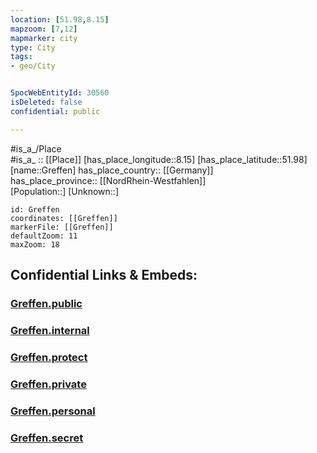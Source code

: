 ```yaml
---
location: [51.98,8.15] 
mapzoom: [7,12] 
mapmarker: city 
type: City
tags:
- geo/City


SpocWebEntityId: 30560
isDeleted: false
confidential: public

---
```

#is_a_/Place  
#is_a_ :: [[Place]] 
[has_place_longitude::8.15] 
[has_place_latitude::51.98] 
[name::Greffen] 
has_place_country:: [[Germany]]  
has_place_province:: [[NordRhein-Westfahlen]]  
[Population::] 
[Unknown::] 


```leaflet
id: Greffen
coordinates: [[Greffen]] 
markerFile: [[Greffen]] 
defaultZoom: 11 
maxZoom: 18
```


## Confidential Links & Embeds: 

### [Greffen.public](/_public/\Earth\Continent\Europe\Europe~Central\Germany\Germany~West\Nordrhein-Westfalen\counties~NW\Gütersloh\cities~Gütersloh\HarsewinkelGreffen.public.md) 

### [Greffen.internal](/_internal/\Earth\Continent\Europe\Europe~Central\Germany\Germany~West\Nordrhein-Westfalen\counties~NW\Gütersloh\cities~Gütersloh\HarsewinkelGreffen.internal.md) 

### [Greffen.protect](/_protect/\Earth\Continent\Europe\Europe~Central\Germany\Germany~West\Nordrhein-Westfalen\counties~NW\Gütersloh\cities~Gütersloh\HarsewinkelGreffen.protect.md) 

### [Greffen.private](/_private/\Earth\Continent\Europe\Europe~Central\Germany\Germany~West\Nordrhein-Westfalen\counties~NW\Gütersloh\cities~Gütersloh\HarsewinkelGreffen.private.md) 

### [Greffen.personal](/_personal/\Earth\Continent\Europe\Europe~Central\Germany\Germany~West\Nordrhein-Westfalen\counties~NW\Gütersloh\cities~Gütersloh\HarsewinkelGreffen.personal.md) 

### [Greffen.secret](/_secret/\Earth\Continent\Europe\Europe~Central\Germany\Germany~West\Nordrhein-Westfalen\counties~NW\Gütersloh\cities~Gütersloh\HarsewinkelGreffen.secret.md)

